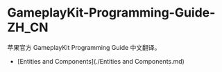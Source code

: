 # GameplayKit-Programming-Guide-ZH_CN
苹果官方 GameplayKit Programming Guide 中文翻译。

- [Entities and Components](./Entities and Components.md)

